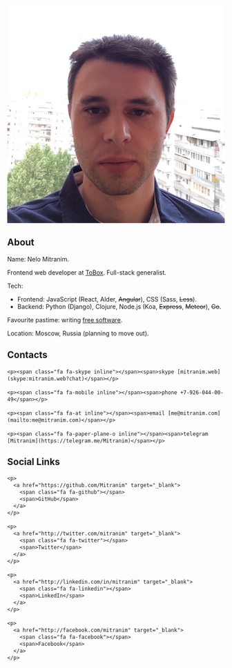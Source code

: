 <div class="float-right">
  <img src="/images/face-square.jpg">
</div>

<h2>About</h2>

Name: Nelo Mitranim.

Frontend web developer at [ToBox](http://tobox.com). Full-stack generalist.

Tech:
* Frontend: JavaScript (React, Alder, ~~Angular~~), CSS (Sass, ~~Less~~).
* Backend: Python (Django), Clojure, Node.js (Koa, ~~Express~~, ~~Meteor~~), ~~Go~~.

Favourite pastime: writing [free software](/works/).

Location: Moscow, Russia (planning to move out).

<div class="layout-row space-out-h">
  <div class="flex-1">
    <h2>Contacts</h2>

    <p><span class="fa fa-skype inline"></span><span>skype [mitranim.web](skype:mitranim.web?chat)</span></p>

    <p><span class="fa fa-mobile inline"></span><span>phone +7-926-044-00-49</span></p>

    <p><span class="fa fa-at inline"></span><span>email [me@mitranim.com](mailto:me@mitranim.com)</span></p>

    <p><span class="fa fa-paper-plane-o inline"></span><span>telegram [Mitranim](https://telegram.me/Mitranim)</span></p>
  </div>

  <div class="flex-1">
    <h2>Social Links</h2>

    <p>
      <a href="https://github.com/Mitranim" target="_blank">
        <span class="fa fa-github"></span>
        <span>GitHub</span>
      </a>
    </p>

    <p>
      <a href="http://twitter.com/mitranim" target="_blank">
        <span class="fa fa-twitter"></span>
        <span>Twitter</span>
      </a>
    </p>

    <p>
      <a href="http://linkedin.com/in/mitranim" target="_blank">
        <span class="fa fa-linkedin"></span>
        <span>LinkedIn</span>
      </a>
    </p>

    <p>
      <a href="http://facebook.com/mitranim" target="_blank">
        <span class="fa fa-facebook"></span>
        <span>Facebook</span>
      </a>
    </p>
  </div>
</div>
